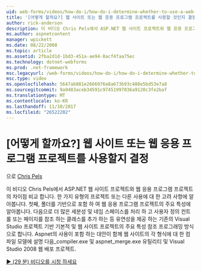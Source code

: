 ```yaml
---
uid: web-forms/videos/how-do-i/how-do-i-determine-whether-to-use-a-web-site-or-a-web-application-project
title: '[어떻게 할까요?] 웹 사이트 또는 웹 응용 프로그램 프로젝트를 사용할 것인지 결정 | Microsoft Docs'
author: rick-anderson
description: 이 비디오 Chris Pels에서 ASP.NET 웹 사이트 프로젝트와 웹 응용 프로그램 프로젝트의 차이점 비교 합니다. 사용 시 고려 사항에 알아보기...
ms.author: aspnetcontent
manager: wpickett
ms.date: 08/22/2008
ms.topic: article
ms.assetid: 2fba2d1d-1bd3-451a-ae94-8acf4faa75ec
ms.technology: dotnet-webforms
ms.prod: .net-framework
msc.legacyurl: /web-forms/videos/how-do-i/how-do-i-determine-whether-to-use-a-web-site-or-a-web-application-project
msc.type: video
ms.openlocfilehash: 5647ab881e2666976e8a673b93c488e5bd53e7a8
ms.sourcegitcommit: 9a9483aceb34591c97451997036a9120c3fe2baf
ms.translationtype: MT
ms.contentlocale: ko-KR
ms.lasthandoff: 11/10/2017
ms.locfileid: "26522202"
---
```

<a name="how-do-i-determine-whether-to-use-a-web-site-or-a-web-application-project"></a>[어떻게 할까요?] 웹 사이트 또는 웹 응용 프로그램 프로젝트를 사용할지 결정
====================
으로 [Chris Pels](https://twitter.com/chrispels)

이 비디오 Chris Pels에서 ASP.NET 웹 사이트 프로젝트와 웹 응용 프로그램 프로젝트의 차이점 비교 합니다. 한 가지 유형의 프로젝트 또는 다른 사용에 대 한 고려 사항에 알아봅니다. 첫째, 폴더를 기반으로 포함 하 여 웹 응용 프로그램 프로젝트의 주요 특성에 알아봅니다. 다음으로 더 많은 세분성 및 네임 스페이스를 처리 하 고 사용자 정의 컨트롤 또는 페이지를 참조 하는 클래스를 추가 하는 등 유연성을 제공 하는 기존의 Visual Studio 프로젝트 기반 기본적 및 웹 사이트 프로젝트의 주요 특성 참조 프로그래밍 방식으로 합니다. Aspnet의 사용이 포함 하는 대안이 함께 웹 사이트의 각 형식에 대 한 컴파일 모델에 설명 다음\_compiler.exe 및 aspnet\_merge.exe 유틸리티 및 Visual Studio 2008 웹 배포 프로젝트.

[&#9654; (29 분) 비디오를 시청 하세요](https://channel9.msdn.com/Blogs/ASP-NET-Site-Videos/how-do-i-determine-whether-to-use-a-web-site-or-a-web-application-project)
